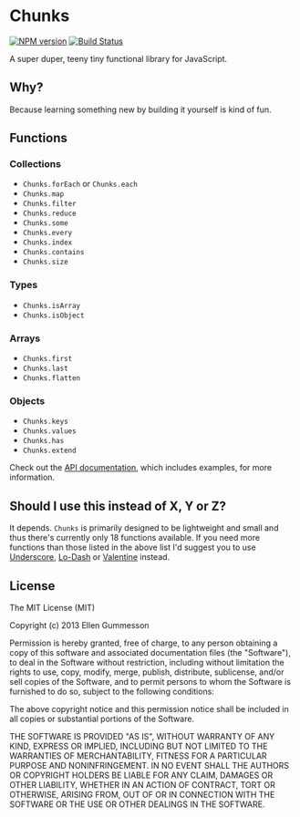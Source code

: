 # Chunks

[![NPM version](https://badge.fury.io/js/chunks.png)](http://badge.fury.io/js/chunks)
[![Build Status](https://travis-ci.org/gummesson/chunks.png?branch=master)](https://travis-ci.org/gummesson/chunks)

A super duper, teeny tiny functional library for JavaScript.

## Why?

Because learning something new by building it yourself is kind of fun.

## Functions

### Collections

- `Chunks.forEach` or `Chunks.each`
- `Chunks.map`
- `Chunks.filter`
- `Chunks.reduce`
- `Chunks.some`
- `Chunks.every`
- `Chunks.index`
- `Chunks.contains`
- `Chunks.size`

### Types

- `Chunks.isArray`
- `Chunks.isObject`

### Arrays

- `Chunks.first`
- `Chunks.last`
- `Chunks.flatten`

### Objects

- `Chunks.keys`
- `Chunks.values`
- `Chunks.has`
- `Chunks.extend`

Check out the [API documentation](https://github.com/gummesson/chunks/blob/master/API.md), which includes examples, for more information.

## Should I use this instead of X, Y or Z?

It depends. `Chunks` is primarily designed to be lightweight and small and thus there's currently only 18 functions available. If you need more functions than those listed in the above list I'd suggest you to use [Underscore](https://github.com/jashkenas/underscore), [Lo-Dash](https://github.com/lodash/lodash) or [Valentine](https://github.com/ded/valentine) instead.

## License

The MIT License (MIT)

Copyright (c) 2013 Ellen Gummesson

Permission is hereby granted, free of charge, to any person obtaining a copy
of this software and associated documentation files (the "Software"), to deal
in the Software without restriction, including without limitation the rights
to use, copy, modify, merge, publish, distribute, sublicense, and/or sell
copies of the Software, and to permit persons to whom the Software is
furnished to do so, subject to the following conditions:

The above copyright notice and this permission notice shall be included in
all copies or substantial portions of the Software.

THE SOFTWARE IS PROVIDED "AS IS", WITHOUT WARRANTY OF ANY KIND, EXPRESS OR
IMPLIED, INCLUDING BUT NOT LIMITED TO THE WARRANTIES OF MERCHANTABILITY,
FITNESS FOR A PARTICULAR PURPOSE AND NONINFRINGEMENT. IN NO EVENT SHALL THE
AUTHORS OR COPYRIGHT HOLDERS BE LIABLE FOR ANY CLAIM, DAMAGES OR OTHER
LIABILITY, WHETHER IN AN ACTION OF CONTRACT, TORT OR OTHERWISE, ARISING FROM,
OUT OF OR IN CONNECTION WITH THE SOFTWARE OR THE USE OR OTHER DEALINGS IN
THE SOFTWARE.
